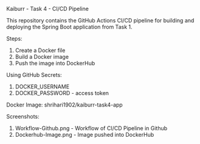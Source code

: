 Kaiburr - Task 4 - CI/CD Pipeline

This repository contains the GitHub Actions CI/CD pipeline for building and deploying the Spring Boot application from Task 1.

Steps:
1. Create a Docker file
2. Build a Docker image
3. Push the image into DockerHub

Using GitHub Secrets:
1. DOCKER_USERNAME
2. DOCKER_PASSWORD - access token

Docker Image:
shrihari1902/kaiburr-task4-app

Screenshots:
1. Workflow-Github.png - Workflow of CI/CD Pipeline in Github
2. Dockerhub-Image.png - Image pushed into DockerHub

